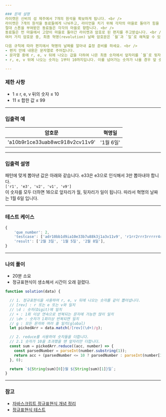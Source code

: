 ```yaml
---

### 문제 설명
라이캣은 신비의 섬 제주에서 7개의 원석을 확보하게 됩니다. <br />
라이캣은 7개의 원석을 동료들에게 나눠주고, 라이언을 치기 위해 각자의 마을로 돌아가 힘을 모을 것을 당부합니다. <br />
절대 스톤을 부여받은 동료들은 각각의 마을로 향합니다. <br />
동료들은 먼 마을에서 고양이 마을로 돌아간 라이캣과 암호로 된 편지를 주고받습니다. <br />
여러 가지 암호문 중, 최종 혁명(revolution) 날짜 암호문은 `월`과 `일`로 해독할 수 있습니다. <br />

다음 규칙에 따라 편지에서 혁명의 날짜를 알아내 출정 준비를 하세요. <br />
- 편지 안에 내용은 문자열로 주어집니다.
- 문자열 중에 r, e, v 뒤에 나오는 값을 더하여 나온 최종 숫자에서 앞자리를 `월`로 뒷자리를 `일`로 판단합니다.
- r, e, v 뒤에 나오는 숫자는 1부터 10까지입니다. 이를 넘어가는 숫자가 나올 경우 앞 숫자만 뽑아냅니다.

---
```


### 제한 사항
- 1 ≤ r, e, v 뒤의 숫자 ≤ 10
- 11 ≤ 합한 값 ≤ 99

---

### 입출력 예
| 암호문 | 혁명일 |
| --- | --- |
| 'a10b9r1ce33uab8wc918v2cv11v9' | '1월 6일' |

---

### 입출력 설명
패턴에 맞게 뽑아낸 값은 아래와 같습니다. e33은 e3으로 인식해서 3만 뽑아내야 합니다. <br />
`['r1', 'e3', 'v2', 'v1', 'v9']` <br />
이 숫자를 모두 더하면 16으로 앞자리가 월, 뒷자리가 일이 됩니다. 따라서 혁명의 날짜는 1월 6일 입니다. <br />

---

### 테스트 케이스
```javascript
{
    'que_number': 2,
    'testcase': ['adr10bb1d9ia10e33b7u88k3j1a3v11v9', 'r1rr2rrr3rrrrr4rrrrrre5', '12345r12345e90v90r90'],
    'result': ['2월 3일', '1월 5일', '2월 8일'],
}
```

---

### 나의 풀이
- 20분 소요
- 정규표현식이 생소해서 시간이 오래 걸렸다.

```javascript
function solution(data) {

  // 1. 정규표현식을 사용하여 r, e, v 뒤에 나오는 숫자를 같이 뽑아냅니다.
  // [rev] : r 또는 e 또는 v와 일치
  // \d : 숫자(Digit)에 일치
  // + : 1회 이상 연속으로 반복되는 문자에 가능한 많이 일치
  // \d+ : 숫자가 1회이상 반복되면 일치
  // g : 모든 문자와 여러 줄 일치(global)
  let pickedArr = data.match(/[rev](\d+)/g);

  // 2. reduce를 사용하여 숫자들을 더합니다.
  // 2.1 숫자가 10을 초과했을 땐 앞자리만 더합니다.
  const sum = pickedArr.reduce((acc, number) => {
    const parsedNumber = parseInt(number.substring(1));
    return acc + (parsedNumber <= 10 ? parsedNumber : parseInt(number[1]));
  }, 0);

  return `${String(sum)[0]}월 ${String(sum)[1]}일`;
}
```
---

### 참고
- [자바스크립트 정규표현식 개념 정리](https://heropy.blog/2018/10/28/regexp/)
- [정규표현식 테스트](https://regex101.com/)
